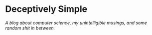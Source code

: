 # Deceptively Simple

_A blog about computer science, my unintelligible musings, and some random shit in between._
